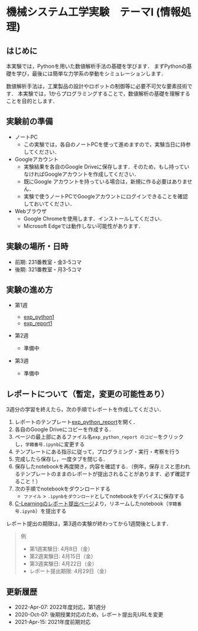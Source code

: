 # 機械システム工学実験　テーマI (情報処理)


## はじめに

本実験では，Pythonを用いた数値解析手法の基礎を学びます．
まずPythonの基礎を学び，最後には簡単な力学系の挙動をシミュレーションします．

数値解析手法は，工業製品の設計やロボットの制御等に必要不可欠な要素技術です．
本実験では，1からプログラミングすることで，数値解析の基礎を理解することを目的とします．


## 実験前の準備

- ノートPC
    - この実験では，各自のノートPCを使って進めますので，実験当日に持参してください．
- Googleアカウント
    - 実験結果を各自のGoogle Driveに保存します．そのため，もし持っていなければGoogleアカウントを作成してください．
    - 既にGoogle アカウントを持っている場合は，新規に作る必要はありません．
    - 実験で使うノートPCでGoogleアカウントにログインできることを確認しておいてください．
- Webブラウザ
    - Google Chromeを使用します．インストールしてください．
    - Microsoft Edgeでは動作しない可能性があります．


## 実験の場所・日時

- 前期: 231番教室・金3-5コマ
- 後期: 321番教室・月3-5コマ


## 実験の進め方

- 第1週
    - [exp_python1](https://colab.research.google.com/github/yyamnk/numerical-methods-py3/blob/master/exp_python1.ipynb)
    - [exp_report1](https://colab.research.google.com/github/yyamnk/numerical-methods-py3/blob/master/exp_report1.ipynb)

- 第2週
    - 準備中
- 第3週
    - 準備中


## レポートについて（暫定，変更の可能性あり）

3週分の学習を終えたら，次の手順でレポートを作成してください．

1. レポートのテンプレート[exp_python_report](https://colab.research.google.com/github/yyamnk/numerical-methods-py3/blob/master/exp_python_report.ipynb)を開く．
2. 各自のGoogle Driveにコピーを作成する．
3. ページの最上部にあるファイル名`exp_python_report のコピー`をクリックし，`学籍番号.ipynb`に変更する
4. テンプレートにある指示に従って，プログラミング・実行・考察を行う
5. 完成したら保存し，一度タブを閉じる．
6. 保存したnotebookを再度開き，内容を確認する．（例年，保存ミスと思われるテンプレートのままのレポートが提出されることがあります．必ず確認すること！）
7. 次の手順でnotebookをダウンロードする
    - `ファイル` > `.ipynbをダウンロード`としてnotebookをデバイスに保存する
    <!--
    - PCの場合
        - `ファイル` > `.ipynbをダウンロード`としてnotebookをデバイスに保存する
    - スマホの場合
        - `ファイル` > `ドライブで探す`として，Google Drive上のnotebook一覧を開く
        - `学籍番号.ipynb`の右側にあるメニュー （縦3点リーダー, ︙）> ダウンロード としてnotebookをデバイスに保存する
    -->
8. [C-Learningのレポート提出ページ](https://udai.c-learning.jp/s/report/put/rb82895217)より，リネームしたnotebook（`学籍番号.ipynb`）を提出する

レポート提出の期限は，第3週の実験が終わってから1週間後とします．

> 例
> - 第1週実験日: 4月8日（金）
> - 第2週実験日: 4月15日（金）
> - 第3週実験日: 4月22日（金）
> - レポート提出期限: 4月29日（金）


## 更新履歴

- 2022-Apr-07: 2022年度対応，第1週分
- 2020-Oct-07: 後期授業対応のため，レポート提出先URLを変更
- 2021-Apr-15: 2021年度前期対応
